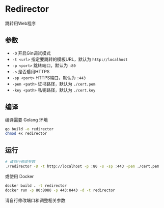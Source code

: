 # Redirector

跳转用Web程序

## 参数

* `-D` 开启Gin调试模式
* `-t <url>` 指定要跳转的模板URL，默认为 `http://localhost`
* `-p <port>` 跳转端口，默认为 `:80`
* `-s` 是否启用HTTPS
* `-sp <port>` HTTPS端口，默认为 `:443`
* `-pem <path>` 证书路径，默认为 `./cert.pem`
* `-key <path>` 私钥路径，默认为 `./cert.key`

## 编译

编译需要 Golang 环境

```bash
go build -o redirector
chmod +x redirector
```

## 运行

```bash
# 请自行修改参数
./redirector -D -t http://localhost -p :80 -s -sp :443 -pem ./cert.pem -key ./cert.key
```

或使用 Docker

```bash
docker build . -t redirector
docker run -p 80:8080 -p 443:8443 -d -t redirector
```

请自行修改端口和调整相关参数
